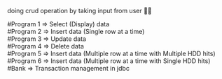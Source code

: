 doing crud operation by taking input from user 🧑‍💻

#Program 1 => Select (Display) data <br> 
#Program 2 => Insert data (Single row at a time) <br> 
#Program 3 => Update data <br> 
#Program 4 => Delete data <br> 
#Program 5 => Insert data (Multiple row at a time with Multiple HDD hits) <br> 
#Program 6 => Insert data (Multiple row at a time with Single HDD hits) <br> 
#Bank      => Transaction management in jdbc <br>
